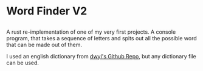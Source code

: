 # Word Finder V2

##

A rust re-implementation of one of my very first projects. A console program, that takes a sequence of letters and spits out all the possible word that can be made out of them.

I used an english dictionary from [dwyl's Github Repo](https://github.com/dwyl/english-words/blob/master/words.txt), but any dictionary file can be used.
